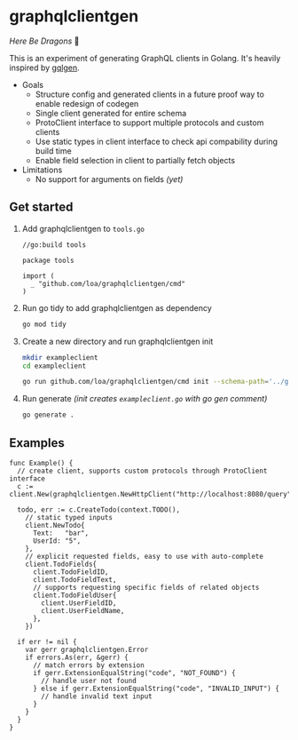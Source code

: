 # graphqlclientgen

_Here Be Dragons_ :dragon:

This is an experiment of generating GraphQL clients in Golang. It's heavily inspired by [gqlgen](https://github.com/99designs/gqlgen).

- Goals
  - Structure config and generated clients in a future proof way to enable redesign of codegen
  - Single client generated for entire schema
  - ProtoClient interface to support multiple protocols and custom clients
  - Use static types in client interface to check api compability during build time
  - Enable field selection in client to partially fetch objects
- Limitations
  - No support for arguments on fields _(yet)_

## Get started

1. Add graphqlclientgen to `tools.go`
   ```golang
   //go:build tools

   package tools

   import (
     _ "github.com/loa/graphqlclientgen/cmd"
   )
   ```
2. Run go tidy to add graphqlclientgen as dependency
   ```bash
   go mod tidy
   ```
3. Create a new directory and run graphqlclientgen init
   ```bash
   mkdir exampleclient
   cd exampleclient

   go run github.com/loa/graphqlclientgen/cmd init --schema-path='../graph/*.graphqls'
   ```
4. Run generate _(init creates `exampleclient.go` with go gen comment)_
   ```bash
   go generate .
   ```

## Examples

```golang
func Example() {
  // create client, supports custom protocols through ProtoClient interface
  c := client.New(graphqlclientgen.NewHttpClient("http://localhost:8080/query"))

  todo, err := c.CreateTodo(context.TODO(),
    // static typed inputs
    client.NewTodo{
      Text:   "bar",
      UserId: "5",
    },
    // explicit requested fields, easy to use with auto-complete
    client.TodoFields{
      client.TodoFieldID,
      client.TodoFieldText,
      // supports requesting specific fields of related objects
      client.TodoFieldUser{
        client.UserFieldID,
        client.UserFieldName,
      },
    })

  if err != nil {
    var gerr graphqlclientgen.Error
    if errors.As(err, &gerr) {
      // match errors by extension
      if gerr.ExtensionEqualString("code", "NOT_FOUND") {
        // handle user not found
      } else if gerr.ExtensionEqualString("code", "INVALID_INPUT") {
        // handle invalid text input
      }
    }
  }
}
```